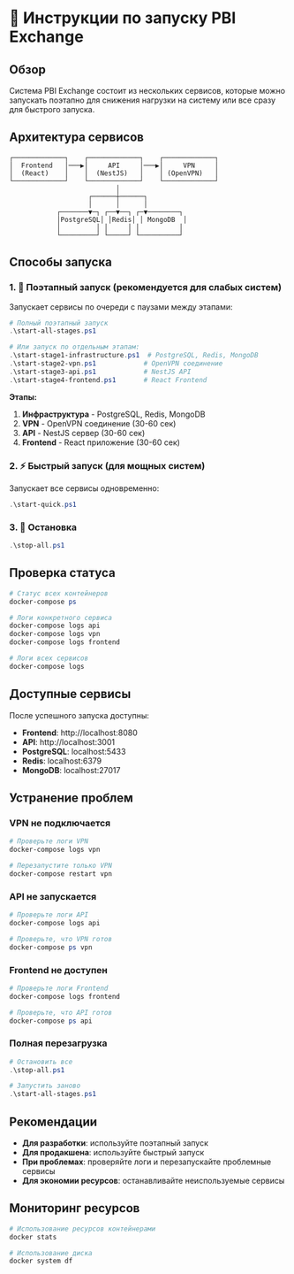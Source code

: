 # 🚀 Инструкции по запуску PBI Exchange

## Обзор

Система PBI Exchange состоит из нескольких сервисов, которые можно запускать поэтапно для снижения нагрузки на систему или все сразу для быстрого запуска.

## Архитектура сервисов

```
┌─────────────┐    ┌─────────────┐    ┌─────────────┐
│  Frontend   │───▶│     API     │───▶│     VPN     │
│  (React)    │    │  (NestJS)   │    │ (OpenVPN)   │
└─────────────┘    └─────────────┘    └─────────────┘
                           │
                    ┌──────┼──────┐
                    │      │      │
            ┌───────▼─┐ ┌──▼──┐ ┌─▼────────┐
            │PostgreSQL│ │Redis│ │ MongoDB  │
            │         │ │     │ │          │
            └─────────┘ └─────┘ └──────────┘
```

## Способы запуска

### 1. 🐌 Поэтапный запуск (рекомендуется для слабых систем)

Запускает сервисы по очереди с паузами между этапами:

```powershell
# Полный поэтапный запуск
.\start-all-stages.ps1

# Или запуск по отдельным этапам:
.\start-stage1-infrastructure.ps1  # PostgreSQL, Redis, MongoDB
.\start-stage2-vpn.ps1            # OpenVPN соединение
.\start-stage3-api.ps1            # NestJS API
.\start-stage4-frontend.ps1       # React Frontend
```

**Этапы:**
1. **Инфраструктура** - PostgreSQL, Redis, MongoDB
2. **VPN** - OpenVPN соединение (30-60 сек)
3. **API** - NestJS сервер (30-60 сек)
4. **Frontend** - React приложение (30-60 сек)

### 2. ⚡ Быстрый запуск (для мощных систем)

Запускает все сервисы одновременно:

```powershell
.\start-quick.ps1
```

### 3. 🛑 Остановка

```powershell
.\stop-all.ps1
```

## Проверка статуса

```powershell
# Статус всех контейнеров
docker-compose ps

# Логи конкретного сервиса
docker-compose logs api
docker-compose logs vpn
docker-compose logs frontend

# Логи всех сервисов
docker-compose logs
```

## Доступные сервисы

После успешного запуска доступны:

- **Frontend**: http://localhost:8080
- **API**: http://localhost:3001
- **PostgreSQL**: localhost:5433
- **Redis**: localhost:6379
- **MongoDB**: localhost:27017

## Устранение проблем

### VPN не подключается
```powershell
# Проверьте логи VPN
docker-compose logs vpn

# Перезапустите только VPN
docker-compose restart vpn
```

### API не запускается
```powershell
# Проверьте логи API
docker-compose logs api

# Проверьте, что VPN готов
docker-compose ps vpn
```

### Frontend не доступен
```powershell
# Проверьте логи Frontend
docker-compose logs frontend

# Проверьте, что API готов
docker-compose ps api
```

### Полная перезагрузка
```powershell
# Остановить все
.\stop-all.ps1

# Запустить заново
.\start-all-stages.ps1
```

## Рекомендации

- **Для разработки**: используйте поэтапный запуск
- **Для продакшена**: используйте быстрый запуск
- **При проблемах**: проверяйте логи и перезапускайте проблемные сервисы
- **Для экономии ресурсов**: останавливайте неиспользуемые сервисы

## Мониторинг ресурсов

```powershell
# Использование ресурсов контейнерами
docker stats

# Использование диска
docker system df
```
